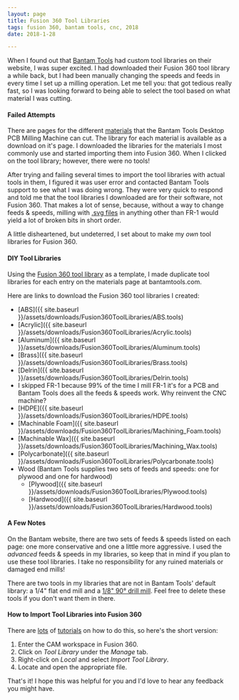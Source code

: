 ```yaml
---
layout: page
title: Fusion 360 Tool Libraries
tags: fusion 360, bantam tools, cnc, 2018
date: 2018-1-28 

---
```

When I found out that [Bantam Tools](http://www.bantamtools.com) had custom tool libraries on their website, I was super excited. I had downloaded their Fusion 360 tool library a while back, but I had been manually changing the speeds and feeds in every time I set up a milling operation. Let me tell you: that got tedious really fast, so I was looking forward to being able to select the tool based on what material I was cutting.

#### Failed Attempts

There are pages for the different [materials](https://support.bantamtools.com/hc/en-us/sections/115000212374-Materials) that the Bantam Tools Desktop PCB Milling Machine can cut. The library for each material is available as a download on it's page. I downloaded the libraries for the materials I most commonly use and started importing them into Fusion 360. When I clicked on the tool library; however, there were no tools!

After trying and failing several times to import the tool libraries with actual tools in them, I figured it was user error and contacted Bantam Tools support to see what I was doing wrong. They were very quick to respond and told me that the tool libraries I downloaded are for their software, not Fusion 360. That makes a lot of sense, because, without a way to change feeds & speeds, milling with [.svg files](https://support.bantamtools.com/hc/en-us/articles/115001668153-SVG-Files) in anything other than FR-1 would yield a lot of broken bits in short order.

A little disheartened, but undeterred, I set about to make my *own* tool libraries for Fusion 360.

#### DIY Tool Libraries

Using the [Fusion 360 tool library](https://support.bantamtools.com/hc/en-us/articles/115001671594-Fusion-360-Tool-Library) as a template, I made duplicate tool libraries for each entry on the materials page at bantamtools.com.

Here are links to download the Fusion 360 tool libraries I created:
- [ABS]({{ site.baseurl }}/assets/downloads/Fusion360ToolLibraries/ABS.tools)
- [Acrylic]({{ site.baseurl }}/assets/downloads/Fusion360ToolLibraries/Acrylic.tools)
- [Aluminum]({{ site.baseurl }}/assets/downloads/Fusion360ToolLibraries/Aluminum.tools)
- [Brass]({{ site.baseurl }}/assets/downloads/Fusion360ToolLibraries/Brass.tools)
- [Delrin]({{ site.baseurl }}/assets/downloads/Fusion360ToolLibraries/Delrin.tools)
- I skipped FR-1 because 99% of the time I mill FR-1 it's for a PCB and Bantam Tools does all the feeds & speeds work. Why reinvent the CNC machine?
- [HDPE]({{ site.baseurl }}/assets/downloads/Fusion360ToolLibraries/HDPE.tools)
- [Machinable Foam]({{ site.baseurl }}/assets/downloads/Fusion360ToolLibraries/Machining_Foam.tools)
- [Machinable Wax]({{ site.baseurl }}/assets/downloads/Fusion360ToolLibraries/Machining_Wax.tools)
- [Polycarbonate]({{ site.baseurl }}/assets/downloads/Fusion360ToolLibraries/Polycarbonate.tools)
- Wood (Bantam Tools supplies two sets of feeds and speeds: one for plywood and one for hardwood)
  - [Plywood]({{ site.baseurl }}/assets/downloads/Fusion360ToolLibraries/Plywood.tools)
  - [Hardwood]({{ site.baseurl }}/assets/downloads/Fusion360ToolLibraries/Hardwood.tools)

#### A Few Notes

On the Bantam website, there are two sets of feeds & speeds listed on each page: one more conservative and one a little more aggressive. I used the *advanced* feeds & speeds in my libraries, so keep that in mind if you plan to use these tool libraries. I take no responsibility for any ruined materials or damaged end mills!

There are two tools in my libraries that are not in Bantam Tools' default library: a 1/4" flat end mill and a [1/8" 90° drill mill](http://www.lakeshorecarbide.com/18drillmill2flute90deg.aspx).  Feel free to delete these tools if you don't want them in there.

#### How to Import Tool Libraries into Fusion 360

There are [lots](https://knowledge.autodesk.com/support/fusion-360/learn-explore/caas/sfdcarticles/sfdcarticles/How-to-import-a-tool-library-in-Fusion-360.html) of [tutorials](https://www.youtube.com/watch?v=NzBoMkaNBsE) on how to do this, so here's the short version:
1. Enter the CAM workspace in Fusion 360.
2. Click on *Tool Library* under the *Manage* tab.
3. Right-click on *Local* and select *Import Tool Library*.
4. Locate and open the appropriate file.

That's it!  I hope this was helpful for you and I'd love to hear any feedback you might have.
